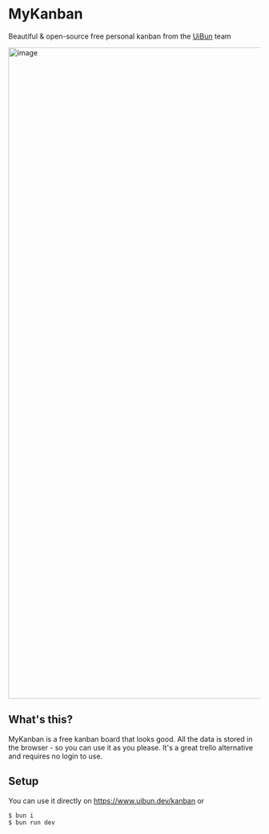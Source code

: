 # MyKanban

Beautiful & open-source free personal kanban from the [UiBun](https://www.uibun.dev) team

<img width="1298" alt="image" src="https://github.com/user-attachments/assets/384b9fda-baed-4810-a75c-145180c1fdfe" />

## What's this?

MyKanban is a free kanban board that looks good. All the data is stored in the browser - so you can use it as you please. It's a great trello alternative and requires no login to use.

## Setup

You can use it directly on https://www.uibun.dev/kanban
or

```
$ bun i
$ bun run dev
```
